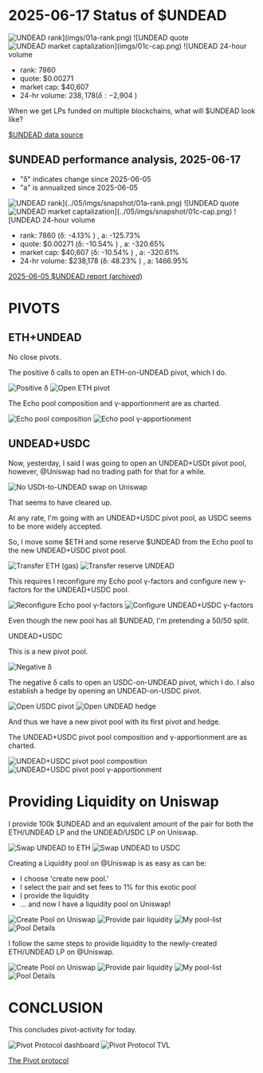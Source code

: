 # 2025-06-17 Status of $UNDEAD 

![$UNDEAD rank](imgs/01a-rank.png) 
![$UNDEAD quote](imgs/01b-quote.png) 
![$UNDEAD market captalization](imgs/01c-cap.png) 
![$UNDEAD 24-hour volume](imgs/01d-vol.png) 

* rank: 7860 
* quote: $0.00271 
* market cap: $40,607 
* 24-hr volume: $238,178 (δ: -$2,904 ) 

When we get LPs funded on multiple blockchains, what will $UNDEAD look like? 

[$UNDEAD data source](https://www.coingecko.com/en/coins/undead-blocks) 
## $UNDEAD performance analysis, 2025-06-17 

* "δ" indicates change since 2025-06-05 
* "a" is annualized since 2025-06-05 

![$UNDEAD rank](../05/imgs/snapshot/01a-rank.png) 
![$UNDEAD quote](../05/imgs/snapshot/01b-quote.png) 
![$UNDEAD market captalization](../05/imgs/snapshot/01c-cap.png) 
![$UNDEAD 24-hour volume](../05/imgs/snapshot/01d-vol.png) 

* rank: 7860 (δ: -4.13% ) , a: -125.73% 
* quote: $0.00271 (δ: -10.54% ) , a: -320.65% 
* market cap: $40,607 (δ: -10.54% ) , a: -320.61% 
* 24-hr volume: $238,178 (δ: 48.23% ) , a: 1466.95% 

[2025-06-05 $UNDEAD report (archived)](https://github.com/pivoteur/biz/tree/main/blog/2025/06/05) 

# PIVOTS 

## ETH+UNDEAD 

No close pivots. 

The positive δ calls to open an ETH-on-UNDEAD pivot, which I do. 

![Positive δ](imgs/02a-pos.png) 
![Open ETH pivot](imgs/02b-open-eth-pivot.png) 

The Echo pool composition and γ-apportionment are as charted. 

![Echo pool composition](imgs/03a-comp.png) 
![Echo pool γ-apportionment](imgs/03b-apport.png) 

## UNDEAD+USDC

Now, yesterday, I said I was going to open an UNDEAD+USDt pivot pool, however, @Uniswap had no trading path for that for a while.

![No USDt-to-UNDEAD swap on Uniswap](imgs/04-usdt.png)

That seems to have cleared up.

At any rate, I'm going with an UNDEAD+USDC pivot pool, as USDC seems to be more widely accepted.

So, I move some $ETH and some reserve $UNDEAD from the Echo pool to the new UNDEAD+USDC pivot pool. 

![Transfer ETH (gas)](imgs/05a-xfer-eth.png)
![Transfer reserve UNDEAD](imgs/05b-xfer-undead.png)

This requires I reconfigure my Echo pool γ-factors and configure new γ-factors for the UNDEAD+USDC pool. 

![Reconfigure Echo pool γ-factors](imgs/05c-reconfigure-echo.png)
![Configure UNDEAD+USDC γ-factors](imgs/05d-configure.png)

Even though the new pool has all $UNDEAD, I'm pretending a 50/50 split.

UNDEAD+USDC

This is a new pivot pool.

![Negative δ](imgs/06a-neg.png)

The negative δ calls to open an USDC-on-UNDEAD pivot, which I do. I also establish a hedge by opening an UNDEAD-on-USDC pivot.

![Open USDC pivot](imgs/06b-open-usdc-pivot.png)
![Open UNDEAD hedge](imgs/06c-open-undead-hedge.png)

And thus we have a new pivot pool with its first pivot and hedge.

The UNDEAD+USDC pivot pool composition and γ-apportionment are as charted.

![UNDEAD+USDC pivot pool composition](imgs/07a-comp.png)
![UNDEAD+USDC pivot pool γ-apportionment](imgs/07b-apport.png)


# Providing Liquidity on Uniswap 

I provide 100k $UNDEAD and an equivalent amount of the pair for 
both the ETH/UNDEAD LP and the UNDEAD/USDC LP on Uniswap. 

![Swap UNDEAD to ETH](imgs/08a-swap-to-eth.png) 
![Swap UNDEAD to USDC](imgs/08b-swap-to-usdc.png) 

Creating a Liquidity pool on @Uniswap is as easy as can be:

* I choose 'create new pool.'
* I select the pair and set fees to 1% for this exotic pool
* I provide the liquidity
* ... and now I have a liquidity pool on Uniswap!

![Create Pool on Uniswap](imgs/09a-create-pool.png)
![Provide pair liquidity](imgs/09b-provide.png)
![My pool-list](imgs/09c-list.png)
![Pool Details](imgs/09d-details.png)

I follow the same steps to provide liquidity to the newly-created ETH/UNDEAD LP on @Uniswap.

![Create Pool on Uniswap](imgs/10a-create-pool.png)
![Provide pair liquidity](imgs/10b-provide.png)
![My pool-list](imgs/10c-list.png)
![Pool Details](imgs/10d-details.png)

# CONCLUSION 

This concludes pivot-activity for today. 

![Pivot Protocol dashboard](imgs/11a-dash.png) 
![Pivot Protocol TVL](imgs/11b-tvl.png) 

[The Pivot protocol](https://pivoteur.github.io/#) 
